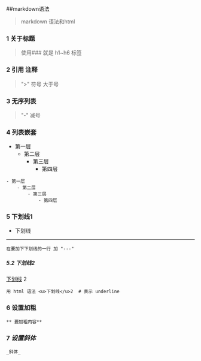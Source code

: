 ##markdown语法
> markdown 语法和html
### 1 关于标题
> 使用###  就是 h1~h6 标签 
### 2 引用 注释
>   ">" 符号  大于号
### 3 无序列表
> "-" 减号
### 4 列表嵌套
- 第一层
  - 第二层
    - 第三层
        - 第四层 
```
- 第一层
    - 第二层
        - 第三层
            - 第四层
```
### 5 下划线1

- 下划线
---

```
在要加下下划线的一行 加 "---"

```
##### 5.2 下划线2
<u>下划线</u>  2
```
用 html 语法 <u>下划线</u>2  # 表示 underline
```
### 6 **设置加粗**
```
** 要加粗内容**  
```

### 7 _设置斜体_
```
_斜体_  
```

